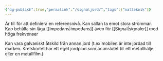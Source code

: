 ```yaml
---
{"dg-publish":true,"permalink":"/signaljord/","tags":["mätteknik"]}
---
```


Är till för att definiera en referensnivå. Kan sällan ta emot stora strömmar. Kan behålla sin låga [[Impedans\|impedans]] även för [[Signal\|signaler]] med höga frekvenser

Kan vara galvaniskt åtskild från annan jord (t.ex mobilen är inte jordad till marken. Kretskortet har ett eget jordplan som är anslutet till ett metallhälje eller en metallfilm.)